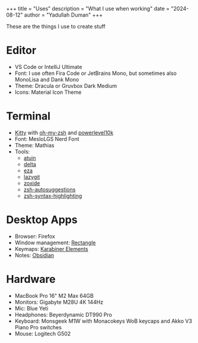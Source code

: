 +++
title = "Uses"
description = "What I use when working"
date = "2024-08-12"
author = "Yadullah Duman"
+++

These are the things I use to create stuff

# Editor

- VS Code or IntelliJ Ultimate
- Font: I use often Fira Code or JetBrains Mono, but sometimes also MonoLisa and Dank Mono
- Theme: Dracula or Gruvbox Dark Medium
- Icons: Material Icon Theme

# Terminal

- [Kitty](https://sw.kovidgoyal.net/kitty/) with [oh-my-zsh](https://ohmyz.sh/) and [powerlevel10k](https://github.com/romkatv/powerlevel10k)
- Font: MesloLGS Nerd Font
- Theme: Mathias
- Tools: 
  - [atuin](https://github.com/atuinsh/atuin)
  - [delta](https://github.com/dandavison/delta)
  - [eza](https://github.com/eza-community/eza)
  - [lazygit](https://github.com/jesseduffield/lazygit)
  - [zoxide](https://github.com/ajeetdsouza/zoxide)
  - [zsh-autosuggestions](https://github.com/zsh-users/zsh-autosuggestions)
  - [zsh-syntax-highlighting](https://github.com/zsh-users/zsh-syntax-highlighting)

# Desktop Apps

- Browser: Firefox
- Window management: [Rectangle](https://rectangleapp.com/)
- Keymaps: [Karabiner Elements](https://karabiner-elements.pqrs.org/)
- Notes: [Obsidian](https://obsidian.md/)

# Hardware

- MacBook Pro 16" M2 Max 64GB
- Monitors: Gigabyte M28U 4K 144Hz
- Mic: Blue Yeti
- Headphones: Beyerdynamic DT990 Pro
- Keyboard: Monsgeek M1W with Monacokeys WoB keycaps and Akko V3 Piano Pro switches
- Mouse: Logitech G502